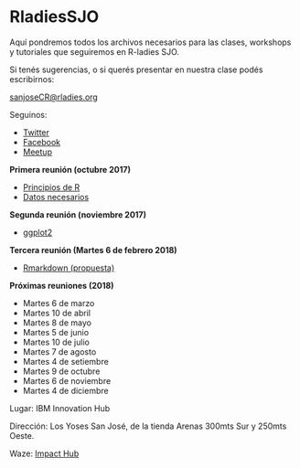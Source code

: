 # RladiesSJO

Aquí pondremos todos los archivos necesarios para las clases, workshops y tutoriales que seguiremos en R-ladies SJO.

Si tenés sugerencias, o si querés presentar en nuestra clase podés escribirnos:

sanjoseCR@rladies.org 

Seguinos: 
- [Twitter](https://twitter.com/RladiesCR)
- [Facebook](https://www.facebook.com/R-Ladies-San-Jos%C3%A9-CR-113831192660935/)
- [Meetup](meetup.com/rladies-san-jose)

**Primera reunión (octubre 2017)**

- [Principios de R](https://github.com/malfaro2/RladiesSJO/blob/master/Rladies.R)
- [Datos necesarios](https://github.com/malfaro2/RladiesSJO/blob/master/combined.csv)

**Segunda reunión (noviembre 2017)**

- [ggplot2](https://github.com/malfaro2/RladiesSJO/blob/master/ggplot2.Rmd)


**Tercera reunión (Martes 6 de febrero 2018)**

- [Rmarkdown (propuesta)](https://github.com/mine-cetinkaya-rundel/dukelib-workshop-rmarkdown/blob/master/rmarkdown.pdf)

**Próximas reuniones (2018)**

- Martes 6 de marzo
- Martes 10 de abril
- Martes 8 de mayo
- Martes 5 de junio
- Martes 10 de julio
- Martes 7 de agosto
- Martes 4 de setiembre
- Martes 9 de octubre
- Martes 6 de noviembre
- Martes 4 de diciembre

Lugar: IBM Innovation Hub

Dirección: Los Yoses San José, de la tienda Arenas 300mts Sur y 250mts Oeste.

Waze: [Impact Hub](https://www.waze.com/livemap?zoom=17&lat=9.92825&lon=-84.06164)

